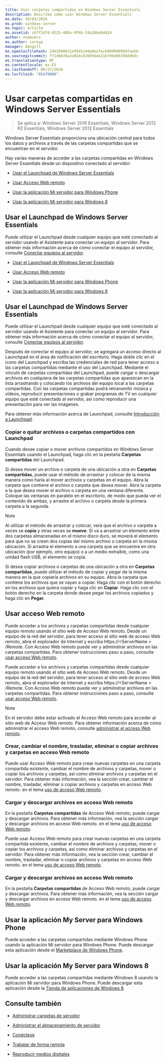 ```yaml
---
title: Usar carpetas compartidas en Windows Server Essentials
description: Describe cómo usar Windows Server Essentials
ms.date: 10/03/2016
ms.prod: windows-server
ms.topic: article
ms.assetid: cb7f3d7d-4225-409a-9f6b-34a106e8dd24
author: nnamuhcs
ms.author: coreyp
manager: dongill
ms.openlocfilehash: 24b2990631e95d1c0da0eafacb989090969faebb
ms.sourcegitcommit: 771db070a3a924c8265944e21bf9bd85350dd93c
ms.translationtype: MT
ms.contentlocale: es-ES
ms.lasthandoff: 06/27/2020
ms.locfileid: "85470080"
---
```

# <a name="use-shared-folders-in-windows-server-essentials"></a>Usar carpetas compartidas en Windows Server Essentials

>Se aplica a: Windows Server 2016 Essentials, Windows Server 2012 R2 Essentials, Windows Server 2012 Essentials

 Windows Server Essentials proporciona una ubicación central para todos los datos y archivos a través de las carpetas compartidas que se encuentran en el servidor.

 Hay varias maneras de acceder a las carpetas compartidas en Windows Server Essentials desde un dispositivo conectado al servidor:


-   [Usar el Launchpad de Windows Server Essentials](Use-Shared-Folders-in-Windows-Server-Essentials.md#BKMK_UsingLaunchpad)

-   [Usar Acceso Web remoto](Use-Shared-Folders-in-Windows-Server-Essentials.md#BKMK_UsingRWA)

-   [Usar la aplicación Mi servidor para Windows Phone](Use-Shared-Folders-in-Windows-Server-Essentials.md#BKMK_Phone)

-   [Usar la aplicación Mi servidor para Windows 8](Use-Shared-Folders-in-Windows-Server-Essentials.md#BKMK_App)

##  <a name="using-the-windows-server-essentials-launchpad"></a><a name="BKMK_UsingLaunchpad"></a>Usar el Launchpad de Windows Server Essentials
 Puede utilizar el Launchpad desde cualquier equipo que esté conectado al servidor usando el Asistente para conectar un equipo al servidor. Para obtener más información acerca de cómo conectar el equipo al servidor, consulte [Conectar equipos al servidor](Get-Connected-in-Windows-Server-Essentials.md#BKMK_9).

-   [Usar el Launchpad de Windows Server Essentials](../use/Use-Shared-Folders-in-Windows-Server-Essentials.md#BKMK_UsingLaunchpad)

-   [Usar Acceso Web remoto](../use/Use-Shared-Folders-in-Windows-Server-Essentials.md#BKMK_UsingRWA)

-   [Usar la aplicación Mi servidor para Windows Phone](../use/Use-Shared-Folders-in-Windows-Server-Essentials.md#BKMK_Phone)

-   [Usar la aplicación Mi servidor para Windows 8](../use/Use-Shared-Folders-in-Windows-Server-Essentials.md#BKMK_App)

##  <a name="using-the-windows-server-essentials-launchpad"></a><a name="BKMK_UsingLaunchpad"></a>Usar el Launchpad de Windows Server Essentials
 Puede utilizar el Launchpad desde cualquier equipo que esté conectado al servidor usando el Asistente para conectar un equipo al servidor. Para obtener más información acerca de cómo conectar el equipo al servidor, consulte [Conectar equipos al servidor](../use/Get-Connected-in-Windows-Server-Essentials.md#BKMK_9).


 Después de conectar el equipo al servidor, se agregará un acceso directo al Launchpad en el área de notificación del escritorio. Haga doble clic en el icono del Launchpad y escriba las credenciales de red para tener acceso a las carpetas compartidas mediante el uso del Launchpad. Mediante el vínculo de carpetas compartidas del Launchpad, puede cargar o descargar archivos en cualquiera de las carpetas compartidas que aparezcan en la lista arrastrando y colocando los archivos del equipo local a las carpetas compartidas. Con las carpetas compartidas podrá retransmitir música y vídeos, reproducir presentaciones o grabar programas de TV en cualquier equipo que esté conectado al servidor, así como reproducir una presentación para ver las imágenes.

 Para obtener más información acerca de Launchpad, consulte [Introducción a Launchpad](../manage/Overview-of-the-Launchpad-in-Windows-Server-Essentials.md).

###  <a name="copy-or-move-shared-files-or-folders-using-the-launchpad"></a><a name="BKMK_Launchpad"></a>Copiar o quitar archivos o carpetas compartidos con Launchpad
 Cuando desee copiar o mover archivos compartidos en Windows Server Essentials usando el Launchpad, haga clic en la pestaña **Carpetas compartidas** del Launchpad.

 Si desea mover un archivo o carpeta de una ubicación a otra en **Carpetas compartidas**, puede usar el método de arrastrar y colocar de la misma manera como haría al mover archivos y carpetas en el equipo. Abra la carpeta que contiene el archivo o carpeta que desea mover. Abra la carpeta a la que desea mover el archivo o carpeta en una ventana diferente. Coloque las ventanas en paralelo en el escritorio, de modo que pueda ver el contenido de ambas, y arrastre el archivo o carpeta desde la primera carpeta a la segunda.

> [!NOTE]
>  Al utilizar el método de arrastrar y colocar, verá que el archivo o carpeta a veces se **copia** y otras veces se **mueve**. Si va a arrastrar un elemento entre dos carpetas almacenadas en el mismo disco duro, se moverá el elemento para que no se creen dos copias del mismo archivo o carpeta en la misma ubicación. Si arrastra el elemento a una carpeta que se encuentra en otra ubicación (por ejemplo, otro equipo) o a un medio extraíble, como una unidad flash USB, el elemento se copia.

 Si desea copiar archivos o carpetas de una ubicación a otra en **Carpetas compartidas**, puede utilizar el método de copiar y pegar de la misma manera en la que copiaría archivos en su equipo. Abra la carpeta que contiene los archivos que se vayan a copiar. Haga clic con el botón derecho en los archivos que quiera copiar y haga clic en **Copiar**. Haga clic con el botón derecho en la carpeta donde desee pegar los archivos copiados y haga clic en **Pegar**.

##  <a name="using-remote-web-access"></a><a name="BKMK_UsingRWA"></a>Usar acceso Web remoto

 Puede acceder a los archivos y carpetas compartidas desde cualquier equipo remoto usando el sitio web de Acceso Web remoto. Desde un equipo de la red del servidor, para tener acceso al sitio web de acceso Web remoto, abra el explorador de Internet y escriba https://<ServerName \> /Remote. Con Acceso Web remoto puede ver y administrar archivos en las carpetas compartidas. Para obtener instrucciones paso a paso, consulte [usar acceso Web remoto](Use-Remote-Web-Access-in-Windows-Server-Essentials.md).

 Puede acceder a los archivos y carpetas compartidas desde cualquier equipo remoto usando el sitio web de Acceso Web remoto. Desde un equipo de la red del servidor, para tener acceso al sitio web de acceso Web remoto, abra el explorador de Internet y escriba https://<ServerName \> /Remote. Con Acceso Web remoto puede ver y administrar archivos en las carpetas compartidas. Para obtener instrucciones paso a paso, consulte [usar acceso Web remoto](../use/Use-Remote-Web-Access-in-Windows-Server-Essentials.md).


> [!NOTE]
>  En el servidor debe estar activado el Acceso Web remoto para acceder al sitio web de Acceso Web remoto. Para obtener información acerca de cómo administrar el acceso Web remoto, consulte [administrar el acceso Web remoto](../manage/Manage-Remote-Web-Access-in-Windows-Server-Essentials.md).

###  <a name="create-rename-move-delete-or-copy-files-and-folders-in-remote-web-access"></a><a name="BKMK_2"></a>Crear, cambiar el nombre, trasladar, eliminar o copiar archivos y carpetas en acceso Web remoto

 Puede usar Acceso Web remoto para crear nuevas carpetas en una carpeta compartida existente, cambiar el nombre de archivos y carpetas, mover o copiar los archivos y carpetas, así como eliminar archivos y carpetas en el servidor. Para obtener más información, vea la sección crear, cambiar el nombre, trasladar, eliminar o copiar archivos y carpetas en acceso Web remoto. en el tema [uso de acceso Web remoto](Use-Remote-Web-Access-in-Windows-Server-Essentials.md).

###  <a name="upload-and-download-files-in-remote-web-access"></a><a name="BKMK_3"></a>Cargar y descargar archivos en acceso Web remoto
 En la pestaña **Carpetas compartidas** de Acceso Web remoto, puede cargar y descargar archivos. Para obtener más información, vea la sección cargar y descargar archivos en acceso Web remoto. en el tema [uso de acceso Web remoto](Use-Remote-Web-Access-in-Windows-Server-Essentials.md).

 Puede usar Acceso Web remoto para crear nuevas carpetas en una carpeta compartida existente, cambiar el nombre de archivos y carpetas, mover o copiar los archivos y carpetas, así como eliminar archivos y carpetas en el servidor. Para obtener más información, vea la sección crear, cambiar el nombre, trasladar, eliminar o copiar archivos y carpetas en acceso Web remoto. en el tema [uso de acceso Web remoto](../use/Use-Remote-Web-Access-in-Windows-Server-Essentials.md).

###  <a name="upload-and-download-files-in-remote-web-access"></a><a name="BKMK_3"></a>Cargar y descargar archivos en acceso Web remoto
 En la pestaña **Carpetas compartidas** de Acceso Web remoto, puede cargar y descargar archivos. Para obtener más información, vea la sección cargar y descargar archivos en acceso Web remoto. en el tema [uso de acceso Web remoto](../use/Use-Remote-Web-Access-in-Windows-Server-Essentials.md).


##  <a name="using-my-server-app-for-windows-phone"></a><a name="BKMK_Phone"></a>Usar la aplicación My Server para Windows Phone
 Puede acceder a las carpetas compartidas mediante Windows Phone usando la aplicación Mi servidor para Windows Phone. Puede descargar esta aplicación desde el [Marketplace de Windows Phone](http://www.windowsphone.com/apps/6c2f98d5-6fcf-4e1d-b8b1-cde62ea1a94a).

##  <a name="using-my-server-app-for-windows-8"></a><a name="BKMK_App"></a>Usar la aplicación My Server para Windows 8
 Puede acceder a las carpetas compartidas mediante Windows 8 usando la aplicación Mi servidor para Windows Phone. Puede descargar esta aplicación desde la [Tienda de aplicaciones de Windows 8](https://windows.microsoft.com/windows-8/apps).

## <a name="see-also"></a>Consulte también

-   [Administrar carpetas de servidor](../manage/Manage-Server-Folders-in-Windows-Server-Essentials.md)

-   [Administrar el almacenamiento de servidor](../manage/Manage-Server-Storage-in-Windows-Server-Essentials.md)

-   [Conéctese](Get-Connected-in-Windows-Server-Essentials.md)

-   [Trabajar de forma remota](Work-Remotely-in-Windows-Server-Essentials.md)

-   [Reproducir medios digitales](Play-Digital-Media-in-Windows-Server-Essentials.md)

